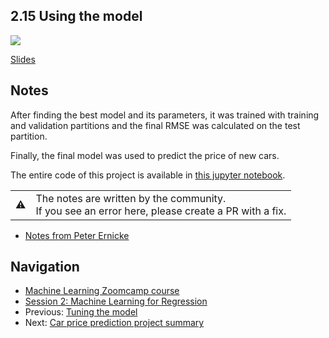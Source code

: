 
## 2.15 Using the model


[![](https://img.youtube.com/vi/KT--uIJozes/0.jpg)](https://www.youtube.com/watch?v=KT--uIJozes)

[Slides](https://www.slideshare.net/AlexeyGrigorev/ml-zoomcamp-2-slides)

## Notes

After finding the best model and its parameters, it was trained with training and validation partitions and the final RMSE was calculated on the test partition. 

Finally, the final model was used to predict the price of new cars. 

The entire code of this project is available in [this jupyter notebook](https://github.com/alexeygrigorev/mlbookcamp-code/blob/master/chapter-02-car-price/02-carprice.ipynb).  

<table>
   <tr>
      <td>⚠️</td>
      <td>
         The notes are written by the community. <br>
         If you see an error here, please create a PR with a fix.
      </td>
   </tr>
</table>

* [Notes from Peter Ernicke](https://knowmledge.com/2023/09/24/ml-zoomcamp-2023-machine-learning-for-regression-part-12/)

## Navigation

* [Machine Learning Zoomcamp course](../README.md)
* [Session 2: Machine Learning for Regression](./readme.md)
* Previous: [Tuning the model](14-tuning-model.md)
* Next: [Car price prediction project summary](16-summary.md)